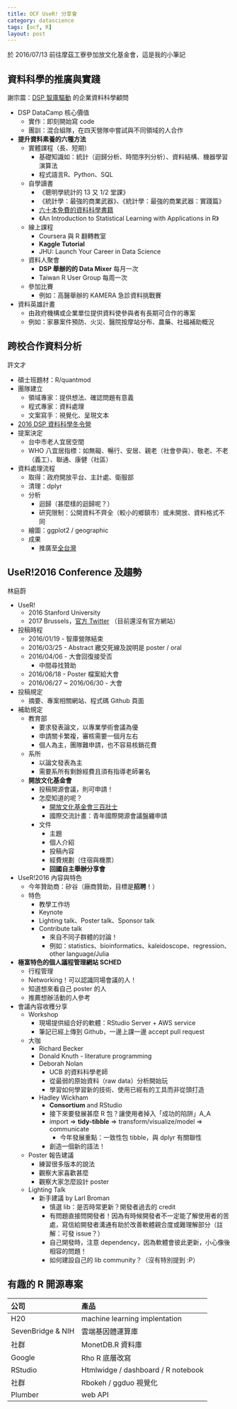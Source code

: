 ```yaml
---
title: OCF UseR! 分享會
category: datascience
tags: [ocf, R]
layout: post
---
```

於 2016/07/13 前往摩茲工寮參加放文化基金會，這是我的小筆記

## 資料科學的推廣與實踐
謝宗震：[DSP 智庫驅動](http://dsp.im) 的企業資料科學顧問

- DSP DataCamp 核心價值
    - 實作：即刻開始寫 code
    - 團訓：混合組隊，在四天營隊中嘗試與不同領域的人合作
- **提升資料素養的六種方法**
    - 實體課程（長、短期）
        - 基礎知識如：統計（迴歸分析、時間序列分析）、資料結構、機器學習演算法
        - 程式語言R、Python、SQL
    - 自學讀書
        - 《聰明學統計的 13 又 1/2 堂課》
        - 《統計學：最強的商業武器》、《統計學：最強的商業武器：實踐篇》
        - [六十本免費的資料科學書籍](http://dataology.blogspot.tw/2015/09/60.html)
        - 《An Introduction to Statistical Learning with Applications in R》
    - 線上課程
        - Coursera 與 R 翻轉教室
        - **Kaggle Tutorial**
        - JHU: Launch Your Career in Data Science
    - 資料人聚會
        - **DSP 舉辦的的 Data Mixer** 每月一次
        - Taiwan R User Group 每周一次
    - 參加比賽
        - 例如：高醫舉辦的 KAMERA 急診資料挑戰賽
- 資料英雄計畫
    - 由政府機構或企業單位提供資料使參與者有長期可合作的專案
    - 例如：家暴案件預防、火災、醫院按摩站分布、農藥、社福補助概況

## 跨校合作資料分析
許文才

- 碩士班題材：R/quantmod
- 團隊建立
    - 領域專家：提供想法、確認問題有意義
    - 程式專家：資料處理
    - 文案寫手：視覺化、呈現文本
- [2016 DSP 資料科學冬令營](https://dsp.im/data-camp-pu-winter2016/)
- 提案決定
    - 台中市老人宜居空間
    - WHO 八宜居指標：如無礙、暢行、安居、親老（社會參與）、敬老、不老（義工）、聯通、康健（社區）
- 資料處理流程
    - 取得：政府開放平台、主計處、衛服部
    - 清理：dplyr
    - 分析
        - 迴歸（甚麼樣的迴歸呢？）
        - 研究限制：公開資料不齊全（較小的鄉鎮市）或未開放、資料格式不同
    - 繪圖：ggplot2 / geographic
    - 成果
        - 推廣至[全台灣](http://github.com/weitinglin/OpenAgeFriendly)

## UseR!2016 Conference 及趨勢
林庭蔚

- UseR!
    - 2016 Stanford University
    - 2017 Brussels，[官方 Twitter](https://twitter.com/user_brussels) （目前還沒有官方網站）
- 投稿時程
    - 2016/01/19 - 智庫營隊結束
    - 2016/03/25 - Abstract 繳交死線及說明是 poster / oral
    - 2016/04/06 - 大會回復接受否
        - 中間尋找贊助
    - 2016/06/18 - Poster 檔案給大會
    - 2016/06/27 ~ 2016/06/30 - 大會
- 投稿規定
    - 摘要、專案相關網站、程式碼 Github 頁面
- 補助規定
    - 教育部
        - 要求發表論文，以專業學術會議為優
        - 申請關卡繁複，審核需要一個月左右
        - 個人為主，團隊難申請，也不容易核銷花費
    - 系所
        - 以論文發表為主
        - 需要系所有剩餘經費且須有指導老師署名
    - **開放文化基金會**
        - 投稿開源會議，則可申請！
        - 怎麼知道的呢？
            - [開放文化基金會三百壯士](https://ocf.neticrm.tw/civicrm/contribute/transact?reset=1&id=7)
            - 國際交流計畫：青年國際開源會議盤纏申請
        - 文件
            - 主題
            - 個人介紹
            - 投稿內容
            - 經費規劃（住宿與機票）
            - **回國自主舉辦分享會**
- UseR!2016 內容與特色
    - 今年贊助商：矽谷（廠商贊助，目標是**招聘**！）
    - 特色
        - 教學工作坊
        - Keynote
        - Lighting talk、Poster talk、Sponsor talk
        - Contribute talk
            - 來自不同子群體的討論！
            - 例如：statistics、bioinformatics、kaleidoscope、regression、other language/Julia
- **極富特色的個人議程管理網站 SCHED** 
    - 行程管理
    - Networking！可以認識同場會議的人！
    - 知道想來看自己 poster 的人
    - 推薦想辦活動的人參考
- 會議內容收穫分享
    - Workshop
        - 現場提供組合好的軟體：RStudio Server + AWS service
        - 筆記已經上傳到 Github，一邊上課一邊 accept pull request
    - 大咖
        - Richard Becker
        - Donald Knuth - literature programming
        - Deborah Nolan
            - UCB 的資料科學老師
            - 從最弱的原始資料（raw data）分析開始玩
            - 學習如何學習新的技術、使用已經有的工具而非從頭打造
        - Hadley Wickham
            - **Consortium** and RStudio
            - 接下來要發展甚麼 R 包？讓使用者掉入「成功的陷阱」A_A 
            - import => **tidy-tibble** => transform/visualize/model => communicate
                - 今年發展重點：一致性包 tibble，與 dplyr 有關聯性
            - 創造一個新的語法！
    - Poster 報告建議
        - 練習很多版本的說法
        - 觀察大家喜歡甚麼
        - 觀察大家怎麼設計 poster
    - Lighting Talk
        - 新手建議 by Larl Broman
            - 慎選 lib：是否時常更新？開發者過去的 credit
            - 有問題直接問開發者！因為有時候開發者不一定能了解使用者的苦處，寫信給開發者溝通有助於改善軟體親合度或難理解部分（註解：可發 issue？）
            - 自己開發時，注意 dependency，因為軟體會彼此更新，小心像後相容的問題！
            - 如何建設自己的 lib community？（沒有特別提到 :P）

## 有趣的 R 開源專案

|公司|產品|
|:---|:---|
|H20|machine learning implentation|
|SevenBridge & NIH|雲端基因體運算庫|
|社群|MonetDB.R 資料庫|
|Google|Rho R 底層改寫|
|RStudio|Htmlwidge / dashboard / R notebook|
|社群|Rbokeh / ggduo 視覺化|
|Plumber|web API|
